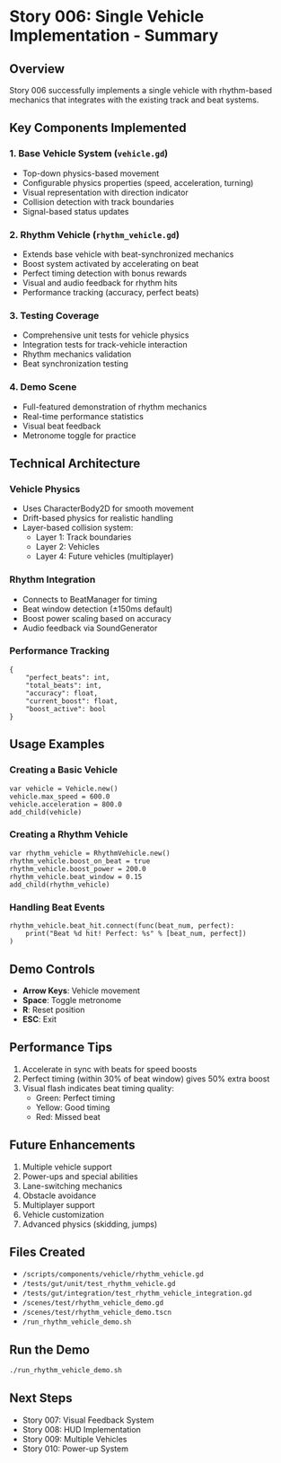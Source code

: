 # Story 006: Single Vehicle Implementation - Summary

## Overview
Story 006 successfully implements a single vehicle with rhythm-based mechanics that integrates with the existing track and beat systems.

## Key Components Implemented

### 1. Base Vehicle System (`vehicle.gd`)
- Top-down physics-based movement
- Configurable physics properties (speed, acceleration, turning)
- Visual representation with direction indicator
- Collision detection with track boundaries
- Signal-based status updates

### 2. Rhythm Vehicle (`rhythm_vehicle.gd`)
- Extends base vehicle with beat-synchronized mechanics
- Boost system activated by accelerating on beat
- Perfect timing detection with bonus rewards
- Visual and audio feedback for rhythm hits
- Performance tracking (accuracy, perfect beats)

### 3. Testing Coverage
- Comprehensive unit tests for vehicle physics
- Integration tests for track-vehicle interaction
- Rhythm mechanics validation
- Beat synchronization testing

### 4. Demo Scene
- Full-featured demonstration of rhythm mechanics
- Real-time performance statistics
- Visual beat feedback
- Metronome toggle for practice

## Technical Architecture

### Vehicle Physics
- Uses CharacterBody2D for smooth movement
- Drift-based physics for realistic handling
- Layer-based collision system:
  - Layer 1: Track boundaries
  - Layer 2: Vehicles
  - Layer 4: Future vehicles (multiplayer)

### Rhythm Integration
- Connects to BeatManager for timing
- Beat window detection (±150ms default)
- Boost power scaling based on accuracy
- Audio feedback via SoundGenerator

### Performance Tracking
```gdscript
{
    "perfect_beats": int,
    "total_beats": int,
    "accuracy": float,
    "current_boost": float,
    "boost_active": bool
}
```

## Usage Examples

### Creating a Basic Vehicle
```gdscript
var vehicle = Vehicle.new()
vehicle.max_speed = 600.0
vehicle.acceleration = 800.0
add_child(vehicle)
```

### Creating a Rhythm Vehicle
```gdscript
var rhythm_vehicle = RhythmVehicle.new()
rhythm_vehicle.boost_on_beat = true
rhythm_vehicle.boost_power = 200.0
rhythm_vehicle.beat_window = 0.15
add_child(rhythm_vehicle)
```

### Handling Beat Events
```gdscript
rhythm_vehicle.beat_hit.connect(func(beat_num, perfect):
    print("Beat %d hit! Perfect: %s" % [beat_num, perfect])
)
```

## Demo Controls
- **Arrow Keys**: Vehicle movement
- **Space**: Toggle metronome
- **R**: Reset position
- **ESC**: Exit

## Performance Tips
1. Accelerate in sync with beats for speed boosts
2. Perfect timing (within 30% of beat window) gives 50% extra boost
3. Visual flash indicates beat timing quality:
   - Green: Perfect timing
   - Yellow: Good timing
   - Red: Missed beat

## Future Enhancements
1. Multiple vehicle support
2. Power-ups and special abilities
3. Lane-switching mechanics
4. Obstacle avoidance
5. Multiplayer support
6. Vehicle customization
7. Advanced physics (skidding, jumps)

## Files Created
- `/scripts/components/vehicle/rhythm_vehicle.gd`
- `/tests/gut/unit/test_rhythm_vehicle.gd`
- `/tests/gut/integration/test_rhythm_vehicle_integration.gd`
- `/scenes/test/rhythm_vehicle_demo.gd`
- `/scenes/test/rhythm_vehicle_demo.tscn`
- `/run_rhythm_vehicle_demo.sh`

## Run the Demo
```bash
./run_rhythm_vehicle_demo.sh
```

## Next Steps
- Story 007: Visual Feedback System
- Story 008: HUD Implementation
- Story 009: Multiple Vehicles
- Story 010: Power-up System